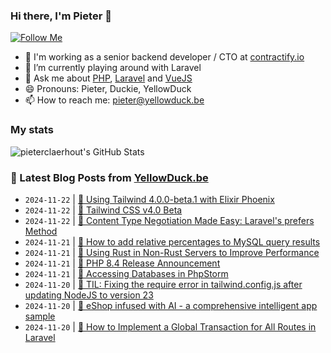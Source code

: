 ### Hi there, I'm Pieter 👋  
[![Follow Me](https://img.shields.io/github/followers/pieterclaerhout?label=Follow&style=social)](https://github.com/pieterclaerhout)

- 🏢 I'm working as a senior backend developer / CTO at [contractify.io](https://contractify.io)
- 🌱 I’m currently playing around with Laravel
- 💬 Ask me about [PHP](https://php.net), [Laravel](http://laravel.com) and [VueJS](https://vuejs.org)
- 😄 Pronouns: Pieter, Duckie, YellowDuck
- 📫 How to reach me: pieter@yellowduck.be

### My stats

![pieterclaerhout's GitHub Stats](https://github-readme-stats.vercel.app/api?username=pieterclaerhout&show_icons=true&count_private=true&line_height=40)

### 📩 Latest Blog Posts from [YellowDuck.be](https://www.yellowduck.be/)
<!-- BLOG-POST-LIST:START -->
- `2024-11-22` | [🐥 Using Tailwind 4.0.0-beta.1 with Elixir Phoenix](https://www.yellowduck.be/posts/using-tailwind-4-0-0-beta-1-with-elixir-phoenix)  
- `2024-11-22` | [🔗 Tailwind CSS v4.0 Beta](https://www.yellowduck.be/posts/tailwind-css-v4-0-beta)  
- `2024-11-22` | [🔗 Content Type Negotiation Made Easy: Laravel&#39;s prefers Method](https://www.yellowduck.be/posts/content-type-negotiation-made-easy-laravels-prefers-method)  
- `2024-11-21` | [🐥 How to add relative percentages to MySQL query results](https://www.yellowduck.be/posts/how-to-add-relative-percentages-to-mysql-query-results)  
- `2024-11-21` | [🔗 Using Rust in Non-Rust Servers to Improve Performance](https://www.yellowduck.be/posts/rust-blog-posts-rust-in-non-rust-servers-md-at-master-pretzelhammer-rust-blog)  
- `2024-11-21` | [🔗 PHP 8.4 Release Announcement](https://www.yellowduck.be/posts/php-8-4-release-announcement)  
- `2024-11-21` | [🔗 Accessing Databases in PhpStorm](https://www.yellowduck.be/posts/accessing-databases-in-phpstorm)  
- `2024-11-20` | [🐥 TIL: Fixing the require error in tailwind.config.js after updating NodeJS to version 23](https://www.yellowduck.be/posts/til-fixing-the-require-error-in-tailwind-config-js-after-updating-nodejs-to-version-23)  
- `2024-11-20` | [🔗 eShop infused with AI - a comprehensive intelligent app sample](https://www.yellowduck.be/posts/eshop-infused-with-ai-a-comprehensive-intelligent-app-sample-net-blog)  
- `2024-11-20` | [🔗 How to Implement a Global Transaction for All Routes in Laravel](https://www.yellowduck.be/posts/how-to-implement-a-global-transaction-for-all-routes-in-laravel)  

<!-- BLOG-POST-LIST:END -->
